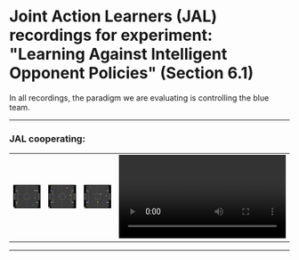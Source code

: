 # Joint Action Learners (JAL) recordings for experiment: "Learning Against Intelligent Opponent Policies" (Section 6.1)

In all recordings, the paradigm we are evaluating is controlling the blue team.

---
### JAL cooperating:
|||||
|:--:|:--:|:--:|:--:|
|![](0.webp)|![](1.webp)|![](2.webp)|<video src="3.mp4" controls title="Title"></video>|

---










